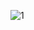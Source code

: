 ![1](https://user-images.githubusercontent.com/44758448/127086080-7b28e483-4cb3-4837-86b5-843dbe9061b9.png)
